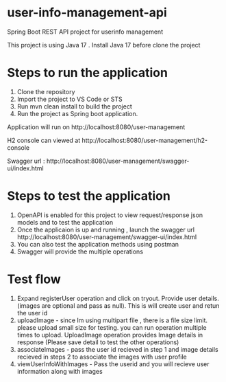 # user-info-management-api
Spring Boot REST API project for userinfo management

This project is using Java 17 .  Install Java 17 before clone the project

# Steps to run the application

1. Clone the repository
2. Import the project to VS Code or STS
3. Run mvn clean install to build the project
4. Run the project as Spring boot application.
   
Application will run on http://localhost:8080/user-management

H2 console can viewed at http://localhost:8080/user-management/h2-console

Swagger url : http://localhost:8080/user-management/swagger-ui/index.html

# Steps to test the application

1. OpenAPI is enabled for this project to view request/response json models and to test the application
2. Once the applicaion is up and running , launch the swagger url http://localhost:8080/user-management/swagger-ui/index.html
3. You can also test the application methods using postman
4. Swagger will provide the multiple operations
   
# Test flow
 1. Expand registerUser operation and click on tryout. Provide user details. (images are optional and pass as null). This is will create user and retun the user id
 2. uploadImage - since Im using multipart file  , there is a file size limit. please upload small size for testing. you can run operation multiple times to upload. UploadImage operation provides Image details in response (Please save detail to test the other operations)
 3. associateImages - pass the user id recieved in step 1 and image details recieved in steps 2 to associate the images with user profile
 4. viewUserInfoWithImages - Pass the userid and you will recieve user information along with images 
   
